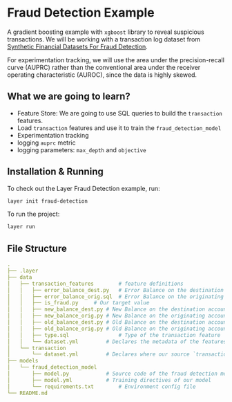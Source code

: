 # Fraud Detection Example

A gradient boosting example with `xgboost` library to reveal suspicious transactions. We will be working with a transaction log dataset from [Synthetic Financial Datasets For Fraud Detection](https://www.kaggle.com/ntnu-testimon/paysim1).

For experimentation tracking, we will use the area under the precision-recall curve (AUPRC) rather than the conventional area under the receiver operating characteristic (AUROC), since the data is highly skewed.

## What we are going to learn?

- Feature Store: We are going to use SQL queries to build the `transaction` features.
- Load `transaction` features and use it to train the `fraud_detection_model`
- Experimentation tracking
 - logging `auprc` metric
 - logging parameters: `max_depth` and `objective`

## Installation & Running

To check out the Layer Fraud Detection example, run:

```bash
layer init fraud-detection
```

To run the project:

```bash
layer run
```

## File Structure

```yaml
.
├── .layer
├── data
│   ├── transaction_features		# feature definitions
│   │   ├── error_balance_dest.py	# Error Balance on the destination account
│   │   ├── error_balance_orig.sql	# Error Balance on the originating account
│   │   ├── is_fraud.py		# Our target value
│   │   ├── new_balance_dest.py	# New Balance on the destination account
│   │   ├── new_balance_orig.py	# New Balance on the originating account
│   │   ├── old_balance_dest.py	# Old Balance on the destination account
│   │   ├── old_balance_orig.py	# Old Balance on the originating account
│   │   ├── type.sql		        # Type of the transaction feature
│   │   └── dataset.yml			# Declares the metadata of the features above
│   └── transaction
│       └── dataset.yml			# Declares where our source `transactions` dataset is
├── models
│   └── fraud_detection_model
│       ├── model.py			# Source code of the fraud detection model
│       ├── model.yml			# Training directives of our model
│       └── requirements.txt		# Environment config file
└── README.md
```
